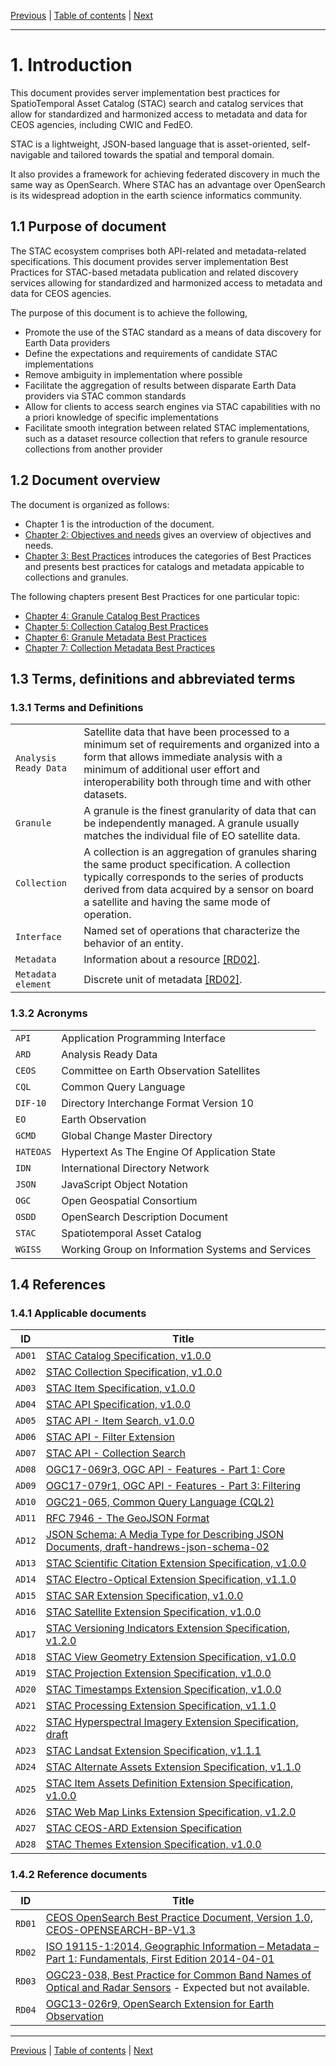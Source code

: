 [Previous](README.md) | [Table of contents](README.md) | [Next](objectives-needs.md)
***
# 1. Introduction
This document provides server implementation best practices for SpatioTemporal Asset Catalog (STAC) search and catalog services that allow for standardized and harmonized access to metadata and data for CEOS agencies, including CWIC and FedEO.

STAC is a lightweight, JSON-based language that is asset-oriented, self-navigable and tailored towards the spatial and temporal domain. 

It also provides a framework for achieving federated discovery in much the same way as OpenSearch. Where STAC has an advantage over OpenSearch is its widespread adoption in the earth science informatics community. 
## 1.1 Purpose of document

The STAC ecosystem comprises both API-related and metadata-related specifications.
This document provides server implementation Best Practices for STAC-based metadata publication and related discovery services allowing for standardized and harmonized access to metadata and data for CEOS agencies.

The purpose of this document is to achieve the following,
- Promote the use of the STAC standard as a means of data discovery for Earth Data providers
- Define the expectations and requirements of candidate STAC implementations
- Remove ambiguity in implementation where possible
- Facilitate the aggregation of results between disparate Earth Data providers via STAC common standards
- Allow for clients to access search engines via STAC capabilities with no a priori knowledge of specific implementations
- Facilitate smooth integration between related STAC implementations, such as a dataset resource collection that refers to granule resource collections from another provider
## 1.2 Document overview

The document is organized as follows:

- Chapter 1 is the introduction of the document.
- [Chapter 2: Objectives and needs](objectives-needs.md) gives an overview of objectives and needs.
- [Chapter 3: Best Practices](best-practices.md) introduces the categories of Best Practices and presents best practices for catalogs and metadata appicable to collections and granules.

The following chapters present Best Practices for one particular topic:

- [Chapter 4: Granule Catalog Best Practices](granule-catalogs.md)
- [Chapter 5: Collection Catalog Best Practices](collection-catalogs.md)
- [Chapter 6: Granule Metadata Best Practices](granule-metadata.md)
- [Chapter 7: Collection Metadata Best Practices](collection-metadata.md)


## 1.3 Terms, definitions and abbreviated terms

### 1.3.1 Terms and Definitions 

|  |   |  
| -------- | --------- | 
| `Analysis Ready Data` | Satellite data that have been processed to a minimum set of requirements and organized into a form that allows immediate analysis with a minimum of additional user effort and interoperability both through time and with other datasets. |
| `Granule` | A granule is the finest granularity of data that can be independently managed. A granule usually matches the individual file of EO satellite data.  | 
| `Collection` | A collection is an aggregation of granules sharing the same product specification. A collection typically corresponds to the series of products derived from data acquired by a sensor on board a satellite and having the same mode of operation.  | 
| `Interface` | Named set of operations that characterize the behavior of an entity.  | 
| `Metadata` | Information about a resource [[RD02]](#RD02).  | 
| `Metadata element` | Discrete unit of metadata [[RD02]](#RD02).  | 


### 1.3.2 Acronyms

|  |   |  
| -------- | --------- | 
| `API` | Application Programming Interface |
| `ARD` | Analysis Ready Data |
| `CEOS` | Committee on Earth Observation Satellites   |  
| `CQL` | Common Query Language   |  
| `DIF-10` | Directory Interchange Format Version 10   |  
| `EO` | Earth Observation   |  
| `GCMD` | Global Change Master Directory   |  
| `HATEOAS` | Hypertext As The Engine Of Application State  |
| `IDN` |  International Directory Network  | 
| `JSON` | JavaScript Object Notation  | 
| `OGC` | Open Geospatial Consortium  | 
| `OSDD` | OpenSearch Description Document  |
| `STAC` | Spatiotemporal Asset Catalog  |
| `WGISS` | Working Group on Information Systems and Services  | 

## 1.4 References

### 1.4.1 Applicable documents


| **ID**  | **Title** | 
| -------- | --------- | 
| `AD01` <a name="AD01"></a> | [STAC Catalog Specification, v1.0.0](https://github.com/radiantearth/stac-spec/blob/v1.0.0/catalog-spec/catalog-spec.md) | 
| `AD02` <a name="AD02"></a> | [STAC Collection Specification, v1.0.0](https://github.com/radiantearth/stac-spec/tree/v1.0.0/collection-spec) | 
| `AD03` <a name="AD03"></a> | [STAC Item Specification, v1.0.0](https://github.com/radiantearth/stac-spec/tree/v1.0.0/item-spec)   | 
| `AD04` <a name="AD04"></a> | [STAC API Specification, v1.0.0](https://github.com/radiantearth/stac-api-spec/tree/release/v1.0.0)  | 
| `AD05` <a name="AD05"></a> | [STAC API - Item Search, v1.0.0](https://github.com/radiantearth/stac-api-spec/tree/release/v1.0.0/item-search) |
| `AD06` <a name="AD06"></a> | [STAC API - Filter Extension](https://github.com/stac-api-extensions/filter) |
| `AD07` <a name="AD07"></a>| [STAC API - Collection Search](https://github.com/stac-api-extensions/collection-search) |
| `AD08` <a name="AD08"></a> | [OGC17-069r3, OGC API - Features - Part 1: Core](https://docs.opengeospatial.org/is/17-069r3/17-069r3.html) | 
| `AD09` <a name="AD09"></a> | [OGC17-079r1, OGC API - Features - Part 3: Filtering](https://docs.opengeospatial.org/DRAFTS/19-079r1.html)  | 
| `AD10` <a name="AD10"></a> | [OGC21-065, Common Query Language (CQL2)](https://docs.ogc.org/DRAFTS/21-065.html)  | 
| `AD11` <a name="AD11"></a> | [RFC 7946 - The GeoJSON Format](https://datatracker.ietf.org/doc/html/rfc7946) | 
| `AD12` <a name="AD12"></a>| [JSON Schema: A Media Type for Describing JSON Documents, draft-handrews-json-schema-02](https://datatracker.ietf.org/doc/html/draft-handrews-json-schema-02) |
| `AD13` <a name="AD13"></a>| [STAC Scientific Citation Extension Specification, v1.0.0](https://github.com/stac-extensions/scientific) |
| `AD14` <a name="AD14"></a>| [STAC Electro-Optical Extension Specification, v1.1.0](https://github.com/stac-extensions/eo) |
| `AD15` <a name="AD15"></a>| [STAC SAR Extension Specification, v1.0.0](https://github.com/stac-extensions/sar) |
| `AD16` <a name="AD16"></a>| [STAC Satellite Extension Specification, v1.0.0](https://github.com/stac-extensions/sat) |
| `AD17` <a name="AD17"></a>| [STAC Versioning Indicators Extension Specification, v1.2.0](https://github.com/stac-extensions/version) |
| `AD18` <a name="AD18"></a>| [STAC View Geometry Extension Specification, v1.0.0](https://github.com/stac-extensions/view) |
| `AD19` <a name="AD19"></a>| [STAC Projection Extension Specification, v1.0.0](https://github.com/stac-extensions/projectionw) |
| `AD20` <a name="AD20"></a>| [STAC Timestamps Extension Specification, v1.0.0](https://github.com/stac-extensions/timestamps) |
| `AD21` <a name="AD21"></a>| [STAC Processing Extension Specification, v1.1.0](https://github.com/stac-extensions/processing) |
| `AD22` <a name="AD22"></a>| [STAC Hyperspectral Imagery Extension Specification, draft](https://github.com/stac-extensions/hsi) |
| `AD23` <a name="AD23"></a>| [STAC Landsat Extension Specification, v1.1.1](https://landsat.usgs.gov/stac/landsat-extension/v1.1.1/schema.json) |
| `AD24` <a name="AD24"></a>| [STAC Alternate Assets Extension Specification, v1.1.0](https://github.com/stac-extensions/alternate-assets) |
| `AD25` <a name="AD25"></a>| [STAC Item Assets Definition Extension Specification, v1.0.0](https://github.com/stac-extensions/item-assets) |
| `AD26` <a name="AD26"></a>| [STAC Web Map Links Extension Specification, v1.2.0](https://github.com/stac-extensions/web-map-links) |
| `AD27` <a name="AD27"></a>| [STAC CEOS-ARD Extension Specification](https://github.com/stac-extensions/ceos-ard/tree/main) |
| `AD28` <a name="AD28"></a>| [STAC Themes Extension Specification, v1.0.0](https://github.com/stac-extensions/themes) |


### 1.4.2 Reference documents

| **ID**  | **Title** | 
| -------- | --------- | 
| `RD01` <a name="RD01"></a> | [CEOS OpenSearch Best Practice Document, Version 1.0, CEOS-OPENSEARCH-BP-V1.3](https://ceos.org/document_management/Working_Groups/WGISS/Documents/WGISS%20Best%20Practices/CEOS%20OpenSearch%20Best%20Practice.pdf)  |
| `RD02` <a name="RD02"></a> | [ISO 19115-1:2014, Geographic Information – Metadata – Part 1: Fundamentals, First Edition 2014-04-01](https://www.iso.org/standard/53798.html)  |
| `RD03` <a name="RD03"></a> | [OGC23-038, Best Practice for Common Band Names of Optical and Radar Sensors](https://portal.ogc.org/files/?artifact_id=104980&version=1) - Expected but not available.  |
| `RD04` <a name="RD04"></a> | [OGC13-026r9, OpenSearch Extension for Earth Observation](https://docs.ogc.org/is/13-026r9/13-026r9.html) |
***
[Previous](README.md) | [Table of contents](README.md) | [Next](objectives-needs.md)
